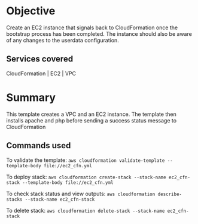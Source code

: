 # Objective

Create an EC2 instance that signals back to CloudFormation once the bootstrap process has been completed. The instance should also be aware of any changes to the userdata configuration.

## Services covered

CloudFormation | EC2 | VPC

# Summary

This template creates a VPC and an EC2 instance. The template then installs apache and php before sending a success status message to CloudFormation


## Commands used

To validate the template: `aws cloudformation validate-template --template-body file://ec2_cfn.yml`

To deploy stack: `aws cloudformation create-stack --stack-name ec2_cfn-stack --template-body file://ec2_cfn.yml`

To check stack status and view outputs: `aws cloudformation describe-stacks --stack-name ec2_cfn-stack`

To delete stack: `aws cloudformation delete-stack --stack-name ec2_cfn-stack`
